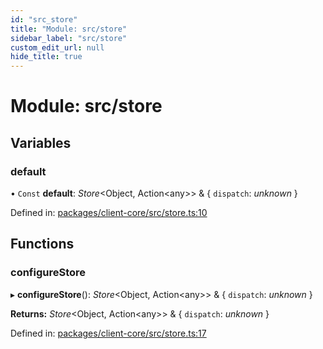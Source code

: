 ```yaml
---
id: "src_store"
title: "Module: src/store"
sidebar_label: "src/store"
custom_edit_url: null
hide_title: true
---
```


# Module: src/store

## Variables

### default

• `Const` **default**: *Store*<Object, Action<any\>\> & { `dispatch`: *unknown*  }

Defined in: [packages/client-core/src/store.ts:10](https://github.com/xr3ngine/xr3ngine/blob/673ad6a5f/packages/client-core/src/store.ts#L10)

## Functions

### configureStore

▸ **configureStore**(): *Store*<Object, Action<any\>\> & { `dispatch`: *unknown*  }

**Returns:** *Store*<Object, Action<any\>\> & { `dispatch`: *unknown*  }

Defined in: [packages/client-core/src/store.ts:17](https://github.com/xr3ngine/xr3ngine/blob/673ad6a5f/packages/client-core/src/store.ts#L17)
